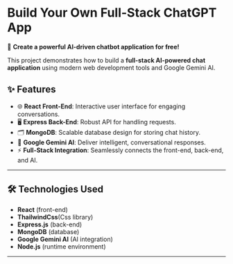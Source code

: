 # Build Your Own Full-Stack ChatGPT App

🚀 **Create a powerful AI-driven chatbot application for free!**

This project demonstrates how to build a **full-stack AI-powered chat application** using modern web development tools and Google Gemini AI.

## ✨ Features
- 🌐 **React Front-End**: Interactive user interface for engaging conversations.
- 🖥️ **Express Back-End**: Robust API for handling requests.
- 🗂️ **MongoDB**: Scalable database design for storing chat history.
- 🤖 **Google Gemini AI**: Deliver intelligent, conversational responses.
- ⚡ **Full-Stack Integration**: Seamlessly connects the front-end, back-end, and AI.

---

## 🛠️ Technologies Used
- **React** (front-end)
- **ThailwindCss**(Css library)
- **Express.js** (back-end)
- **MongoDB** (database)
- **Google Gemini AI** (AI integration)
- **Node.js** (runtime environment)

---